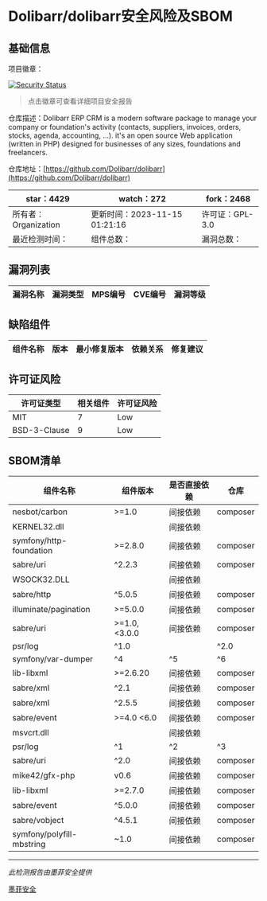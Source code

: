 # Dolibarr/dolibarr安全风险及SBOM

## 基础信息

项目徽章：

[![Security Status](https://www.murphysec.com/platform3/v31/badge/1724499711731654656.svg)](https://www.murphysec.com/console/report/1692966901520420864/1724499711731654656)

> 点击徽章可查看详细项目安全报告

仓库描述：Dolibarr ERP CRM is a modern software package to manage your company or foundation's activity (contacts, suppliers, invoices, orders, stocks, agenda, accounting, ...). it's an open source Web application (written in PHP) designed for businesses of any sizes, foundations and freelancers.

仓库地址：[https://github.com/Dolibarr/dolibarr](https://github.com/Dolibarr/dolibarr)

| star：4429 | watch：272 | fork：2468 |
| ----------- | -------------- | ------------ |
| 所有者：Organization | 更新时间：2023-11-15 01:21:16 | 许可证：GPL-3.0 |
| 最近检测时间： | 组件总数： | 漏洞总数： |




## 漏洞列表

| 漏洞名称 | 漏洞类型 | MPS编号 | CVE编号 | 漏洞等级 |
| ------- | ------ | ------- | ------ | ----- |





## 缺陷组件

| 组件名称 | 版本 | 最小修复版本 | 依赖关系 | 修复建议 |
| -------- | ---- | ------------ | -------- | -------- |





## 许可证风险

| 许可证类型 | 相关组件 | 许可证风险 |
| ---------- | -------- | ---------- |
|MIT|7|Low|
|BSD-3-Clause|9|Low|




## SBOM清单

| 组件名称 | 组件版本 | 是否直接依赖 | 仓库 |
| -------- | -------- | ------------ | ---- |
|nesbot/carbon|>=1.0|间接依赖|composer|
|KERNEL32.dll||间接依赖||
|symfony/http-foundation|>=2.8.0|间接依赖|composer|
|sabre/uri|^2.2.3|间接依赖|composer|
|WSOCK32.DLL||间接依赖||
|sabre/http|^5.0.5|间接依赖|composer|
|illuminate/pagination|>=5.0.0|间接依赖|composer|
|sabre/uri|>=1.0,<3.0.0|间接依赖|composer|
|psr/log|^1.0 || ^2.0 || ^3.0|间接依赖|composer|
|symfony/var-dumper|^4|^5|^6|间接依赖|composer|
|lib-libxml|>=2.6.20|间接依赖|composer|
|sabre/xml|^2.1|间接依赖|composer|
|sabre/xml|^2.5.5|间接依赖|composer|
|sabre/event|>=4.0 <6.0|间接依赖|composer|
|msvcrt.dll||间接依赖||
|psr/log|^1|^2|^3|间接依赖|composer|
|sabre/uri|^2.0|间接依赖|composer|
|mike42/gfx-php|v0.6|间接依赖|composer|
|lib-libxml|>=2.7.0|间接依赖|composer|
|sabre/event|^5.0.0|间接依赖|composer|
|sabre/vobject|^4.5.1|间接依赖|composer|
|symfony/polyfill-mbstring|~1.0|间接依赖|composer|


------

*此检测报告由墨菲安全提供*

[墨菲安全](www.murphysec.com)